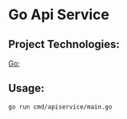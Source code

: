 # Go Api Service  

## Project Technologies:  

[Go](https://go.dev/);  

## Usage:  

```go run cmd/apiservice/main.go```  
